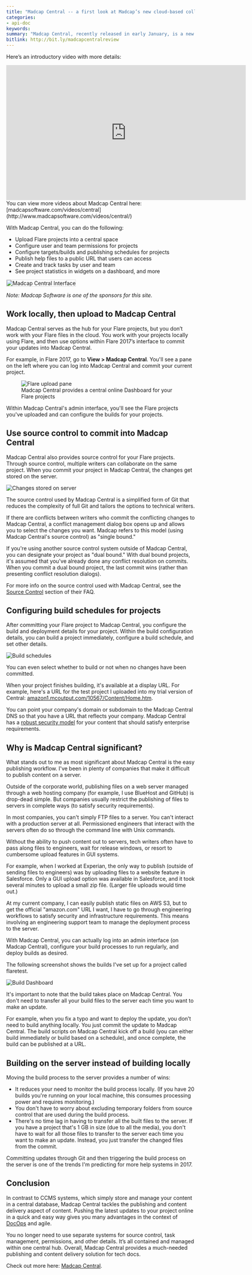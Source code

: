 ```yaml
---
title: "Madcap Central -- a first look at Madcap’s new cloud-based collaboration and publishing solution"
categories:
- api-doc
keywords:
summary: "Madcap Central, recently released in early January, is a new cloud-based collaboration and publishing solution for tech docs from Madcap Software. Madcap Central allows you to configure and deploy Flare builds from a central server. You can also manage tasks, teams, users, and other details related to each of your projects in Madcap Central."
bitlink: http://bit.ly/madcapcentralreview
---
```


Here’s an introductory video with more details: 

<iframe width="640" height="360" src="https://www.youtube.com/embed/7gCKuRKmSHQ" frameborder="0" allowfullscreen></iframe>
You can view more videos about Madcap Central here: [madcapsoftware.com/videos/central](http://www.madcapsoftware.com/videos/central/)

With Madcap Central, you can do the following: 

* Upload Flare projects into a central space
* Configure user and team permissions for projects
* Configure targets/builds and publishing schedules for projects
* Publish help files to a public URL that users can access
* Create and track tasks by user and team
* See project statistics in widgets on a dashboard, and more

<img src="/images/central.png" alt="Madcap Central Interface" style="max-width: 700px; border: 1px solid #dedede;"/>

*Note: Madcap Software is one of the sponsors for this site.*

## Work locally, then upload to Madcap Central

Madcap Central serves as the hub for your Flare projects, but you don’t work with your Flare files in the cloud. You work with your projects locally using Flare, and then use options within Flare 2017’s interface to commit your updates into Madcap Central. 

For example, in Flare 2017, go to **View > Madcap Central**. You'll see a pane on the left where you can log into Madcap Central and commit your current project.

<figure><img src="/images/uploadpane.png" style="max-width: 400px;" alt="Flare upload pane" /><figcaption>Madcap Central provides a central online Dashboard for your Flare projects</figcaption></figure>

Within Madcap Central's admin interface, you'll see the Flare projects you've uploaded and can configure the builds for your projects.

## Use source control to commit into Madcap Central

Madcap Central also provides source control for your Flare projects. Through source control, multiple writers can collaborate on the same project. When you commit your project in Madcap Central, the changes get stored on the server.

<img src="/images/changesstored.png" style="max-width: 400px;" alt="Changes stored on server" />

The source control used by Madcap Central is a simplified form of Git that reduces the complexity of full Git and tailors the options to technical writers. 

If there are conflicts between writers who commit the conflicting changes to Madcap Central, a conflict management dialog box opens up and allows you to select the changes you want. Madcap refers to this model (using Madcap Central's source control) as "single bound." 

If you're using another source control system outside of Madcap Central, you can designate your project as "dual bound." With dual bound projects, it's assumed that you've already done any conflict resolution on commits. When you commit a dual bound project, the last commit wins (rather than presenting conflict resolution dialogs).

For more info on the source control used with Madcap Central, see the [Source Control](http://www.madcapsoftware.com/products/central/faq.aspx) section of their FAQ.

## Configuring build schedules for projects

After committing your Flare project to Madcap Central, you configure the build and deployment details for your project. Within the build configuration details, you can build a project immediately, configure a build schedule, and set other details. 

<img src="/images/buildschedules.png" style="max-width: 400px;" alt="Build schedules" />

You can even select whether to build or not when no changes have been committed.

When your project finishes building, it's available at a display URL. For example, here's a URL for the test project I uploaded into my trial version of Central: [amazon1.mcoutput.com/10567/Content/Home.htm](https://amazon1.mcoutput.com/10567/Content/Home.htm).

You can point your company's domain or subdomain to the Madcap Central DNS so that you have a URL that reflects your company. Madcap Central has a [robust security model](http://help.madcapsoftware.com/flare2017/Content/Central/Security.htm) for your content that should satisfy enterprise requirements.

## Why is Madcap Central significant?

What stands out to me as most significant about Madcap Central is the easy publishing workflow. I've been in plenty of companies that make it difficult to publish content on a server. 

Outside of the corporate world, publishing files on a web server managed through a web hosting company (for example, I use BlueHost and GitHub) is drop-dead simple. But companies usually restrict the publishing of files to servers in complete ways (to satisfy security requirements). 

In most companies, you can't simply FTP files to a server. You can't interact with a production server at all. Permissioned engineers that interact with the servers often do so through the command line with Unix commands.

Without the ability to push content out to servers, tech writers often have to pass along files to engineers, wait for release windows, or resort to cumbersome upload features in GUI systems.

For example, when I worked at Experian, the only way to publish (outside of sending files to engineers) was by uploading files to a website feature in Salesforce. Only a GUI upload option was available in Salesforce, and it took several minutes to upload a small zip file. (Larger file uploads would time out.)

At my current company, I can easily publish static files on AWS S3, but to get the official "amazon.com" URL I want, I have to go through engineering workflows to satisfy security and infrastructure requirements. This means involving an engineering support team to manage the deployment process to the server.

With Madcap Central, you can actually log into an admin interface (on Madcap Central), configure your build processes to run regularly, and deploy builds as desired. 

The following screenshot shows the builds I've set up for a project called flaretest.

<img src="/images/builddashboard.png" style="max-width: 700px;" alt="Build Dashboard" />

It's important to note that the build takes place on Madcap Central. You don't need to transfer all your build files to the server each time you want to make an update. 

For example, when you fix a typo and want to deploy the update, you don’t need to build anything locally. You just commit the update to Madcap Central. The build scripts on Madcap Central kick off a build (you can either build immediately or build based on a schedule), and once complete, the build can be published at a URL.

## Building on the server instead of building locally 

Moving the build process to the server provides a number of wins:

*  It reduces your need to monitor the build process locally. (If you have 20 builds you're running on your local machine, this consumes processing power and requires monitoring.) 
*  You don't have to worry about excluding temporary folders from source control that are used during the build process. 
*  There's no time lag in having to transfer all the built files to the server. If you have a project that's 1 GB in size (due to all the media), you don't have to wait for all those files to transfer to the server each time you want to make an update. Instead, you just transfer the changed files from the commit.

Committing updates through Git and then triggering the build process on the server is one of the trends I'm predicting for more help systems in 2017.

## Conclusion

In contrast to CCMS systems, which simply store and manage your content in a central database, Madcap Central tackles the publishing and content delivery aspect of content. Pushing the latest updates to your project online in a quick and easy way gives you many advantages in the context of [DocOps](http://idratherbewriting.com/2014/10/21/docops-interview-with-jim-turcotte/) and agile.

You no longer need to use separate systems for source control, task management, permissions, and other details. It’s all contained and managed within one central hub. Overall, Madcap Central provides a much-needed publishing and content delivery solution for tech docs. 

Check out more here: [Madcap Central](http://www.madcapsoftware.com/products/central/).


